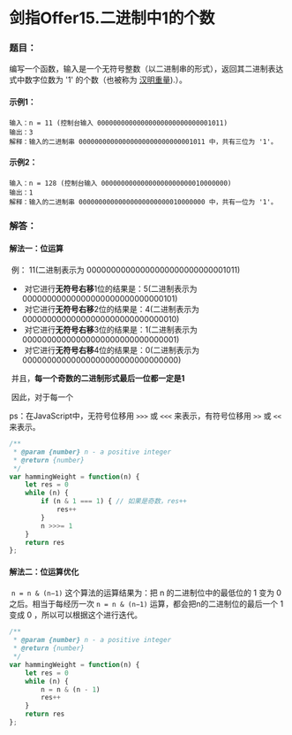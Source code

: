 # 剑指Offer15.二进制中1的个数

### 题目：

编写一个函数，输入是一个无符号整数（以二进制串的形式），返回其二进制表达式中数字位数为 '1' 的个数（也被称为 [汉明重量](http://en.wikipedia.org/wiki/Hamming_weight)).）。

#### 示例1：

```
输入：n = 11 (控制台输入 00000000000000000000000000001011)
输出：3
解释：输入的二进制串 00000000000000000000000000001011 中，共有三位为 '1'。
```

#### 示例2：

```
输入：n = 128 (控制台输入 00000000000000000000000010000000)
输出：1
解释：输入的二进制串 00000000000000000000000010000000 中，共有一位为 '1'。
```



### 解答：

#### 解法一：位运算

​	例： 11(二进制表示为 00000000000000000000000000001011)

- ​	对它进行**无符号右移**1位的结果是：5(二进制表示为 00000000000000000000000000000101)
- ​	对它进行**无符号右移**2位的结果是：4(二进制表示为 00000000000000000000000000000010)
- ​	对它进行**无符号右移**3位的结果是：1(二进制表示为 00000000000000000000000000000001)
- ​	对它进行**无符号右移**4位的结果是：0(二进制表示为 00000000000000000000000000000000)

​    并且，**每一个奇数的二进制形式最后一位都一定是1** 

​	因此，对于每一个



ps：在JavaScript中，无符号位移用 `>>>` 或 `<<<` 来表示，有符号位移用 `>>` 或 `<<` 来表示。

```js
/**
 * @param {number} n - a positive integer
 * @return {number}
 */
var hammingWeight = function(n) {
    let res = 0
    while (n) {
        if (n & 1 === 1) { // 如果是奇数，res++
            res++
        }
        n >>>= 1 
    }
    return res
};
```

#### 解法二：位运算优化

​	`n = n & (n−1)` 这个算法的运算结果为：把 n 的二进制位中的最低位的 1 变为 0 之后。相当于每经历一次 `n = n & (n−1)` 运算，都会把n的二进制位的最后一个 1 变成 0 ，所以可以根据这个进行迭代。

```js
/**
 * @param {number} n - a positive integer
 * @return {number}
 */
var hammingWeight = function(n) {
    let res = 0
    while (n) {
        n = n & (n - 1)
        res++
    }
    return res
};
```

